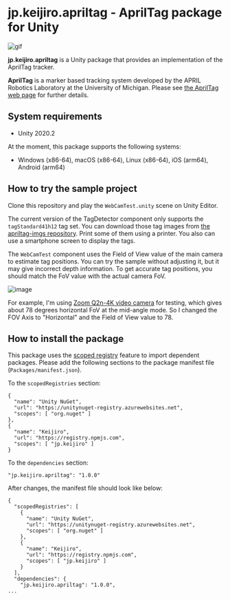 jp.keijiro.apriltag - AprilTag package for Unity
================================================

![gif](https://i.imgur.com/1iushmq.gif)

**jp.keijiro.apriltag** is a Unity package that provides an implementation of
the AprilTag tracker.

**AprilTag** is a marker based tracking system developed by the APRIL Robotics
Laboratory at the University of Michigan. Please see [the AprilTag web page]
for further details.

[the AprilTag web page]: https://april.eecs.umich.edu/software/apriltag

System requirements
-------------------

- Unity 2020.2

At the moment, this package supports the following systems:

- Windows (x86-64), macOS (x86-64), Linux (x86-64), iOS (arm64), Android (arm64)

How to try the sample project
-----------------------------

Clone this repository and play the `WebCamTest.unity` scene on Unity Editor.

The current version of the TagDetector component only supports the
`tagStandard41h12` tag set. You can download those tag images from
[the apriltag-imgs repository]. Print some of them using a printer. You also can
use a smartphone screen to display the tags.

[the apriltag-imgs repository]:
  https://github.com/AprilRobotics/apriltag-imgs/tree/master/tagStandard41h12

The `WebCamTest` component uses the Field of View value of the main camera to
estimate tag positions. You can try the sample without adjusting it, but it may
give incorrect depth information. To get accurate tag positions, you should
match the FoV value with the actual camera FoV.

![image](https://i.imgur.com/BUVHSnXl.jpg)

For example, I'm using [Zoom Q2n-4K video camera] for testing, which gives about
78 degrees horizontal FoV at the mid-angle mode. So I changed the FOV Axis to
"Horizontal" and the Field of View value to 78.

[Zoom Q2n-4K video camera]:
  https://zoomcorp.com/en/us/video-recorders/video-recorders/q2n-4k-handy-video-recorder/

How to install the package
--------------------------

This package uses the [scoped registry] feature to import dependent packages.
Please add the following sections to the package manifest file
(`Packages/manifest.json`).

To the `scopedRegistries` section:

```
{
  "name": "Unity NuGet",
  "url": "https://unitynuget-registry.azurewebsites.net",
  "scopes": [ "org.nuget" ]
},
{
  "name": "Keijiro",
  "url": "https://registry.npmjs.com",
  "scopes": [ "jp.keijiro" ]
}
```

To the `dependencies` section:

```
"jp.keijiro.apriltag": "1.0.0"
```

After changes, the manifest file should look like below:

```
{
  "scopedRegistries": [
    {
      "name": "Unity NuGet",
      "url": "https://unitynuget-registry.azurewebsites.net",
      "scopes": [ "org.nuget" ]
    },
    {
      "name": "Keijiro",
      "url": "https://registry.npmjs.com",
      "scopes": [ "jp.keijiro" ]
    }
  ],
  "dependencies": {
    "jp.keijiro.apriltag": "1.0.0",
...
```

[scoped registry]: https://docs.unity3d.com/Manual/upm-scoped.html
